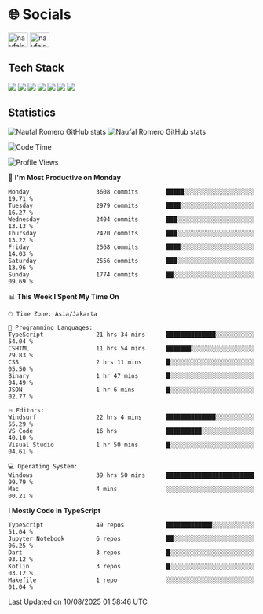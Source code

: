<h1 align="">🌐 Socials</h1>
<p align="left">
<a href="https://linkedin.com/in/naufal-romero-putra-pratama-9ab816177/" target="blank"><img align="center" src="https://raw.githubusercontent.com/rahuldkjain/github-profile-readme-generator/master/src/images/icons/Social/linked-in-alt.svg" alt="naufalromero" height="30" width="40" /></a>
<a href="https://instagram.com/naufalromero" target="blank"><img align="center" src="https://raw.githubusercontent.com/rahuldkjain/github-profile-readme-generator/master/src/images/icons/Social/instagram.svg" alt="naufalromero" height="30" width="40" /></a>
</p>


<h2 align="">Tech Stack</h2>
<div align="">
  <img src="https://img.shields.io/badge/next.js-000000?style=for-the-badge&logo=nextdotjs&logoColor=white"/>
 <img src="https://img.shields.io/badge/typescript-%23007ACC.svg?style=for-the-badge&logo=typescript&logoColor=white"/>
 <img src="https://img.shields.io/badge/react-%2320232a.svg?style=for-the-badge&logo=react&logoColor=%2361DAFB"/>
 <img src="https://img.shields.io/badge/tailwindcss-%2338B2AC.svg?style=for-the-badge&logo=tailwind-css&logoColor=white"/>
 <img src="https://img.shields.io/badge/Prisma-3982CE?style=for-the-badge&logo=Prisma&logoColor=white"/>
 <img src="https://img.shields.io/badge/javascript-%23323330.svg?style=for-the-badge&logo=javascript&logoColor=%23F7DF1E"/>
 <img src="https://img.shields.io/badge/java-%23ED8B00.svg?style=for-the-badge&logo=openjdk&logoColor=white"/>
</div>


<h2 align="">Statistics</h2>
<div align="">
<img src="https://github-readme-stats-xi-nine-74.vercel.app/api?username=romves&show_icons=true&theme=tokyonight&include_all_commits=true&count_private=true" alt="Naufal Romero GitHub stats"/>
<img src="https://github-readme-stats-xi-nine-74.vercel.app/api/top-langs/?username=romves&theme=tokyonight&hide_border=false&include_all_commits=true&count_private=true&layout=compact" alt="Naufal Romero GitHub stats"/>
</div>

<!--START_SECTION:waka-->
![Code Time](http://img.shields.io/badge/Code%20Time-2%2C751%20hrs%2032%20mins-blue)

![Profile Views](http://img.shields.io/badge/Profile%20Views-0-blue)

📅 **I'm Most Productive on Monday** 

```text
Monday                   3608 commits        █████░░░░░░░░░░░░░░░░░░░░   19.71 % 
Tuesday                  2979 commits        ████░░░░░░░░░░░░░░░░░░░░░   16.27 % 
Wednesday                2404 commits        ███░░░░░░░░░░░░░░░░░░░░░░   13.13 % 
Thursday                 2420 commits        ███░░░░░░░░░░░░░░░░░░░░░░   13.22 % 
Friday                   2568 commits        ████░░░░░░░░░░░░░░░░░░░░░   14.03 % 
Saturday                 2556 commits        ███░░░░░░░░░░░░░░░░░░░░░░   13.96 % 
Sunday                   1774 commits        ██░░░░░░░░░░░░░░░░░░░░░░░   09.69 % 
```


📊 **This Week I Spent My Time On** 

```text
🕑︎ Time Zone: Asia/Jakarta

💬 Programming Languages: 
TypeScript               21 hrs 34 mins      ██████████████░░░░░░░░░░░   54.04 % 
CSHTML                   11 hrs 54 mins      ███████░░░░░░░░░░░░░░░░░░   29.83 % 
CSS                      2 hrs 11 mins       █░░░░░░░░░░░░░░░░░░░░░░░░   05.50 % 
Binary                   1 hr 47 mins        █░░░░░░░░░░░░░░░░░░░░░░░░   04.49 % 
JSON                     1 hr 6 mins         █░░░░░░░░░░░░░░░░░░░░░░░░   02.77 % 

🔥 Editors: 
Windsurf                 22 hrs 4 mins       ██████████████░░░░░░░░░░░   55.29 % 
VS Code                  16 hrs              ██████████░░░░░░░░░░░░░░░   40.10 % 
Visual Studio            1 hr 50 mins        █░░░░░░░░░░░░░░░░░░░░░░░░   04.61 % 

💻 Operating System: 
Windows                  39 hrs 50 mins      █████████████████████████   99.79 % 
Mac                      4 mins              ░░░░░░░░░░░░░░░░░░░░░░░░░   00.21 % 
```

**I Mostly Code in TypeScript** 

```text
TypeScript               49 repos            █████████████░░░░░░░░░░░░   51.04 % 
Jupyter Notebook         6 repos             ██░░░░░░░░░░░░░░░░░░░░░░░   06.25 % 
Dart                     3 repos             █░░░░░░░░░░░░░░░░░░░░░░░░   03.12 % 
Kotlin                   3 repos             █░░░░░░░░░░░░░░░░░░░░░░░░   03.12 % 
Makefile                 1 repo              ░░░░░░░░░░░░░░░░░░░░░░░░░   01.04 % 
```




 Last Updated on 10/08/2025 01:58:46 UTC
<!--END_SECTION:waka-->
